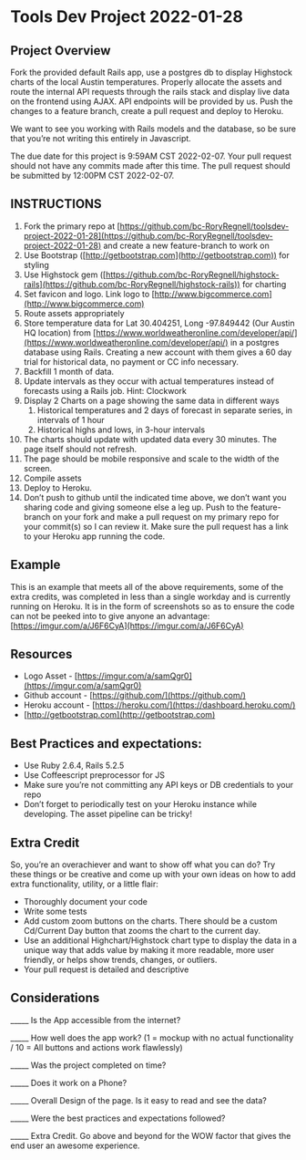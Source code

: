 # Tools Dev Project 2022-01-28
## Project Overview

Fork the provided default Rails app, use a postgres db to display Highstock charts of the local Austin temperatures. Properly allocate the assets and route the internal API requests through the rails stack and display live data on the frontend using AJAX. API endpoints will be provided by us. Push the changes to a feature branch, create a pull request and deploy to Heroku.

We want to see you working with Rails models and the database, so be sure that you’re not writing this entirely in Javascript.

The due date for this project is 9:59AM CST 2022-02-07. Your pull request should not have any commits made after this time. The pull request should be submitted by 12:00PM CST 2022-02-07.

## INSTRUCTIONS

1. Fork the primary repo at [https://github.com/bc-RoryRegnell/toolsdev-project-2022-01-28](https://github.com/bc-RoryRegnell/toolsdev-project-2022-01-28) and create a new feature-branch to work on
2. Use Bootstrap ([http://getbootstrap.com](http://getbootstrap.com)) for styling
3. Use Highstock gem ([https://github.com/bc-RoryRegnell/highstock-rails](https://github.com/bc-RoryRegnell/highstock-rails)) for charting
4. Set favicon and logo. Link logo to [http://www.bigcommerce.com](http://www.bigcommerce.com)
5. Route assets appropriately
6. Store temperature data for Lat 30.404251, Long -97.849442 (Our Austin HQ location) from [https://www.worldweatheronline.com/developer/api/](https://www.worldweatheronline.com/developer/api/) in a postgres database using Rails. Creating a new account with them gives a 60 day trial for historical data, no payment or CC info necessary.
7. Backfill 1 month of data.
8. Update intervals as they occur with actual temperatures instead of forecasts using a Rails job. Hint: Clockwork
9. Display 2 Charts on a page showing the same data in different ways
    1. Historical temperatures and 2 days of forecast in separate series, in intervals of 1 hour
    2. Historical highs and lows, in 3-hour intervals
10. The charts should update with updated data every 30 minutes. The page itself should not refresh.
11. The page should be mobile responsive and scale to the width of the screen.
12. Compile assets
13. Deploy to Heroku.
14. Don’t push to github until the indicated time above, we don’t want you sharing code and giving someone else a leg up. Push to the feature-branch on your fork and make a pull request on my primary repo for your commit(s) so I can review it. Make sure the pull request has a link to your Heroku app running the code.

## Example

This is an example that meets all of the above requirements, some of the extra credits, was completed in less than a single workday and is currently running on Heroku. It is in the form of screenshots so as to ensure the code can not be peeked into to give anyone an advantage: [https://imgur.com/a/J6F6CyA](https://imgur.com/a/J6F6CyA)
## Resources

* Logo Asset - [https://imgur.com/a/samQgr0](https://imgur.com/a/samQgr0)
* Github account - [https://github.com/](https://github.com/)
* Heroku account - [https://heroku.com/](https://dashboard.heroku.com/)
* [http://getbootstrap.com](http://getbootstrap.com)

## Best Practices and expectations:

* Use Ruby 2.6.4, Rails 5.2.5
* Use Coffeescript preprocessor for JS
* Make sure you’re not committing any API keys or DB credentials to your repo
* Don’t forget to periodically test on your Heroku instance while developing. The asset pipeline can be tricky!
## Extra Credit

So, you’re an overachiever and want to show off what you can do? Try these things or be creative and come up with your own ideas on how to add extra functionality, utility, or a little flair:


* Thoroughly document your code
* Write some tests
* Add custom zoom buttons on the charts. There should be a custom Cd/Current Day button that zooms the chart to the current day.
* Use an additional Highchart/Highstock chart type to display the data in a unique way that adds value by making it more readable, more user friendly, or helps show trends, changes, or outliers.
* Your pull request is detailed and descriptive

## Considerations

_____  Is the App accessible from the internet?

_____  How well does the app work?  (1 = mockup with no actual functionality / 10 = All buttons and actions work flawlessly)

_____ Was the project completed on time?

_____ Does it work on a Phone?

_____ Overall Design of the page.  Is it easy to read and see the data?

_____ Were the best practices and expectations followed?

_____ Extra Credit.  Go above and beyond for the WOW factor that gives the end user an awesome experience.
